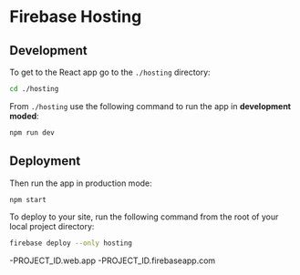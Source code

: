 # Firebase Hosting

## Development

To get to the React app go to the `./hosting` directory:

```sh
cd ./hosting
```

From `./hosting` use the following command to run the app in **development moded**:

```sh
npm run dev
```

## Deployment

Then run the app in production mode:

```sh
npm start
```

To deploy to your site, run the following command from the root of your local project directory:

```sh
firebase deploy --only hosting
```

-PROJECT_ID.web.app
-PROJECT_ID.firebaseapp.com
